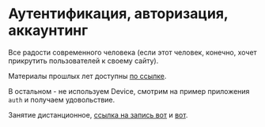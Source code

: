 # Аутентификация, авторизация, аккаунтинг

Все радости современного человека (если этот человек, конечно, хочет прикрутить пользователей к своему сайту).

Материалы прошлых лет доступны [по ссылке](https://github.com/ics6rb/seminars-autumn-17/tree/master/7%20%D0%90%D1%83%D1%82%D0%B5%D0%BD%D1%82%D0%B8%D1%84%D0%B8%D0%BA%D0%B0%D1%86%D0%B8%D1%8F%2C%20%D0%B0%D0%B2%D1%82%D0%BE%D1%80%D0%B8%D0%B7%D0%B0%D1%86%D0%B8%D1%8F%20%D0%B8%20%D0%B2%D1%81%D1%8F%D0%BA%D0%BE%D0%B5%20%D1%82%D0%B0%D0%BA%D0%BE%D0%B5).

В остальном - не используем Device, смотрим на пример приложения `auth` и получаем удовольствие.

Занятие дистанционное, [ссылка на запись вот](https://cloud.mail.ru/public/41zp/5a1sPMB8L) и [вот](https://cloud.mail.ru/public/5f9q/3P1anG33Z).

